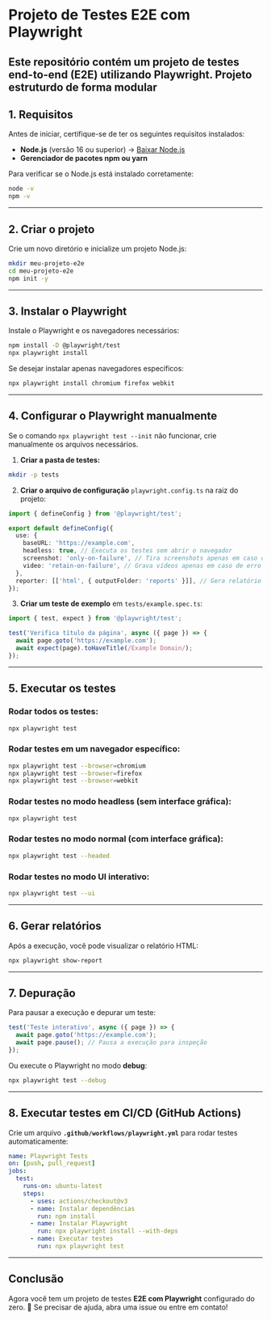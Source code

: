 # Projeto de Testes E2E com Playwright

Este repositório contém um projeto de **testes end-to-end (E2E)** utilizando **Playwright**.
Projeto estruturdo de forma modular 
---

## **1. Requisitos**
Antes de iniciar, certifique-se de ter os seguintes requisitos instalados:

- **Node.js** (versão 16 ou superior) → [Baixar Node.js](https://nodejs.org/)
- **Gerenciador de pacotes npm ou yarn**

Para verificar se o Node.js está instalado corretamente:
```sh
node -v
npm -v
```
---
## **2. Criar o projeto**
Crie um novo diretório e inicialize um projeto Node.js:
```sh
mkdir meu-projeto-e2e
cd meu-projeto-e2e
npm init -y
```

---

## **3. Instalar o Playwright**
Instale o Playwright e os navegadores necessários:
```sh
npm install -D @playwright/test
npx playwright install
```

Se desejar instalar apenas navegadores específicos:
```sh
npx playwright install chromium firefox webkit
```

---

## **4. Configurar o Playwright manualmente**
Se o comando `npx playwright test --init` não funcionar, crie manualmente os arquivos necessários.

1. **Criar a pasta de testes:**
```sh
mkdir -p tests
```

2. **Criar o arquivo de configuração** `playwright.config.ts` na raiz do projeto:
```ts
import { defineConfig } from '@playwright/test';

export default defineConfig({
  use: {
    baseURL: 'https://example.com',
    headless: true, // Executa os testes sem abrir o navegador
    screenshot: 'only-on-failure', // Tira screenshots apenas em caso de erro
    video: 'retain-on-failure', // Grava vídeos apenas em caso de erro
  },
  reporter: [['html', { outputFolder: 'reports' }]], // Gera relatório HTML
});
```

3. **Criar um teste de exemplo** em `tests/example.spec.ts`:
```ts
import { test, expect } from '@playwright/test';

test('Verifica título da página', async ({ page }) => {
  await page.goto('https://example.com');
  await expect(page).toHaveTitle(/Example Domain/);
});
```

---

## **5. Executar os testes**
### Rodar todos os testes:
```sh
npx playwright test
```

### Rodar testes em um navegador específico:
```sh
npx playwright test --browser=chromium
npx playwright test --browser=firefox
npx playwright test --browser=webkit
```

### Rodar testes no modo **headless** (sem interface gráfica):
```sh
npx playwright test
```

### Rodar testes no modo **normal** (com interface gráfica):
```sh
npx playwright test --headed
```

### Rodar testes no modo **UI interativo**:
```sh
npx playwright test --ui
```

---

## **6. Gerar relatórios**
Após a execução, você pode visualizar o relatório HTML:
```sh
npx playwright show-report
```

---

## **7. Depuração**
Para pausar a execução e depurar um teste:
```ts
test('Teste interativo', async ({ page }) => {
  await page.goto('https://example.com');
  await page.pause(); // Pausa a execução para inspeção
});
```

Ou execute o Playwright no modo **debug**:
```sh
npx playwright test --debug
```

---

## **8. Executar testes em CI/CD (GitHub Actions)**
Crie um arquivo **`.github/workflows/playwright.yml`** para rodar testes automaticamente:

```yml
name: Playwright Tests
on: [push, pull_request]
jobs:
  test:
    runs-on: ubuntu-latest
    steps:
      - uses: actions/checkout@v3
      - name: Instalar dependências
        run: npm install
      - name: Instalar Playwright
        run: npx playwright install --with-deps
      - name: Executar testes
        run: npx playwright test
```

---

## **Conclusão**
Agora você tem um projeto de testes **E2E com Playwright** configurado do zero. 🚀
Se precisar de ajuda, abra uma issue ou entre em contato!

